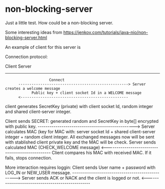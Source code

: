 # non-blocking-server

Just a little test. How could be a non-blocking server.

Some interesting ideas from https://jenkov.com/tutorials/java-nio/non-blocking-server.html

An example of client for this server is 

Connection protocol:

Client                                                        Server
------                                                        ------
                        Connect
          --------------------------------------------------> Server creates a welcome message
                Public key + client socket Id in a WELCOME message
          <-------------------------------------------------
client generates
SecretKey (private) with
client socket Id, random
integer and shared client-server 
integer.  

Client sends SECRET: generated random and SecretKey in byte[]
               encrypted with public key.
           -------------------------------------------------> Server calculates MAC (key for
                                                              MAC with: server socket Id + 
                                                              shared client-server integer +
                                                              random client integer.
All exchanged messages now will be sent with stablished client private key and the MAC will be check.
             Server sends calculated MAC (CHECK_WELCOME message)
          <-------------------------------------------------
Client compares
his MAC with received MAC.
If it fails, stops connection.

More interaction requires loggin:
Client sends User name + password with LOG_IN or NEW_USER message.
           ------------------------------------------------->
             Server sends ACK or NACK and the client is logged or not.
          <-------------------------------------------------
                                                              
